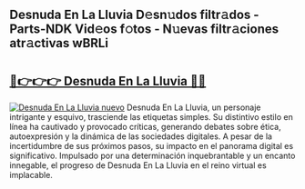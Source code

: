 ## Desnuda En La Lluvia D𝚎sn𝚞dos filtr𝚊dos - Parts-NDK Vid𝚎os f𝚘tos - N𝚞evas filtr𝚊ciones atr𝚊ctivas wBRLi

# <h2><a href="http://mbby7p.tromn.icu/?c=Desnuda+En+La+Lluvia">🔗👉👉👉 Desnuda En La Lluvia 🔗🔗</a></h2>

[![Desnuda En La Lluvia nuevo](https://i.imgur.com/pEAQMta.gif)](http://mbby7p.tromn.icu/?c=Desnuda+En+La+Lluvia)
Desnuda En La Lluvia, un personaje intrigante y esquivo, trasciende las etiquetas simples. Su distintivo estilo en línea ha cautivado y provocado críticas, generando debates sobre ética, autoexpresión y la dinámica de las sociedades digitales. A pesar de la incertidumbre de sus próximos pasos, su impacto en el panorama digital es significativo. Impulsado por una determinación inquebrantable y un encanto innegable, el progreso de Desnuda En La Lluvia en el reino virtual es implacable.
